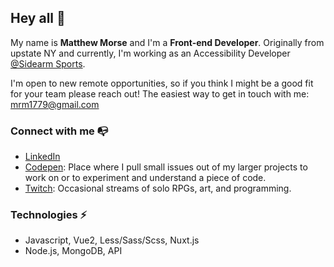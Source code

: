 ## Hey all 👋
My name is <b>Matthew Morse</b> and I'm a <b>Front-end Developer</b>.  Originally from upstate NY and currently, I'm working as an Accessibility Developer <a href="https://sidearmsports.com/">@Sidearm Sports</a>.

I'm open to new remote opportunities, so if you think I might be a good fit for your team please reach out!
The easiest way to get in touch with me: <a href="mailto:mrm1779@gmail.com">mrm1779@gmail.com</a>

### Connect with me 📭
- <a href="https://www.linkedin.com/in/mathewmorse/">LinkedIn</a>
- <a href="https://codepen.io/mat148">Codepen</a>: Place where I pull small issues out of my larger projects to work on or to experiment and understand a piece of code.
- <a href="https://www.twitch.tv/sillydragon_">Twitch</a>: Occasional streams of solo RPGs, art, and programming.

### Technologies ⚡
- Javascript, Vue2, Less/Sass/Scss, Nuxt.js
- Node.js, MongoDB, API

<!--### Things I'm learning 🧠
- also ur mum

### About me 🧍-->
